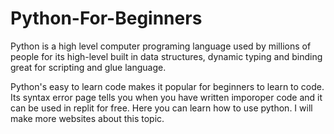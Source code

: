 # Python-For-Beginners
Python is a high level computer programing language used by millions of people for its high-level built in data structures, dynamic typing and binding great for scripting and glue language.

Python's easy to learn code makes it popular for beginners to learn to code. Its syntax error page tells you when you have written imporoper code and it can be used in replit for free.
Here you can learn how to use python. I will make more websites about this topic.
